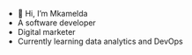 - 👋 Hi, I’m Mkamelda
- A software developer
- Digital marketer
- Currently learning data analytics and DevOps
<!---
Mkamelda/Mkamelda is a ✨ special ✨ repository because its `README.md` (this file) appears on your GitHub profile.
You can click the Preview link to take a look at your changes.
--->
